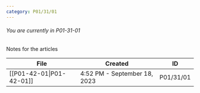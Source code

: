 ```yaml
---
category: P01/31/01
---
```

###### You are currently in P01-31-01

Notes for the articles

| File                                                                                                  | Created                      | ID        |
| ----------------------------------------------------------------------------------------------------- | ---------------------------- | --------- |
| [[P01-42-01\|P01-42-01]] | 4:52 PM - September 18, 2023 | P01/31/01 |

